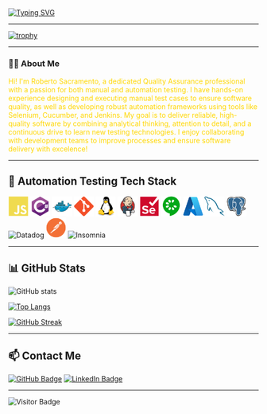 ##
[![Typing SVG](https://readme-typing-svg.demolab.com?font=Fira+Code&pause=1000&color=f9ff00&width=500&lines=%F0%9F%A4%96+Hello+there!+I'm+Roberto+Sacramento+%F0%9F%A4%96;%f0%9f%a4%98+Welcome+to+my+profile!%f0%9f%a5%87)](https://git.io/typing-svg)

---
[![trophy](https://github-profile-trophy.vercel.app/?username=Roberto-Sacramento&theme=darkhub)](https://github.com/ryo-ma/github-profile-trophy)

---

### 👨‍💻 About Me
<p align="left" style="color:#FFD700;">
Hi! I'm Roberto Sacramento, a dedicated Quality Assurance professional with a passion for both manual and automation testing.  
I have hands-on experience designing and executing manual test cases to ensure software quality, as well as developing robust automation frameworks using tools like Selenium, Cucumber, and Jenkins.  
My goal is to deliver reliable, high-quality software by combining analytical thinking, attention to detail, and a continuous drive to learn new testing technologies.  
I enjoy collaborating with development teams to improve processes and ensure software delivery with excelence!
</p>

---

## 🧪 Automation Testing Tech Stack

<img src="https://raw.githubusercontent.com/devicons/devicon/master/icons/javascript/javascript-plain.svg" alt="JavaScript" width="40"/>
<img src="https://raw.githubusercontent.com/devicons/devicon/master/icons/csharp/csharp-original.svg" alt="C#" width="40"/>
<img src="https://raw.githubusercontent.com/devicons/devicon/master/icons/docker/docker-original.svg" alt="Docker" width="40"/>
<img src="https://raw.githubusercontent.com/devicons/devicon/master/icons/git/git-original.svg" alt="Git" width="40"/>
<img src="https://raw.githubusercontent.com/devicons/devicon/master/icons/linux/linux-original.svg" alt="Linux" width="40"/>
<img src="https://raw.githubusercontent.com/devicons/devicon/master/icons/jenkins/jenkins-original.svg" alt="Jenkins" width="40"/>
<img src="https://raw.githubusercontent.com/devicons/devicon/master/icons/selenium/selenium-original.svg" alt="Selenium" width="40"/>
<img src="https://raw.githubusercontent.com/devicons/devicon/master/icons/cucumber/cucumber-plain.svg" alt="Cucumber" width="40"/>
<img src="https://raw.githubusercontent.com/devicons/devicon/master/icons/azure/azure-original.svg" alt="Azure" width="40"/>
<img src="https://raw.githubusercontent.com/devicons/devicon/master/icons/mysql/mysql-original.svg" alt="SQL Database" width="40"/>
<img src="https://raw.githubusercontent.com/devicons/devicon/master/icons/postgresql/postgresql-original.svg" alt="PostgreSQL" width="40"/>
<img src="https://cdn.jsdelivr.net/gh/devicons/devicon/icons/datadog/datadog-original.svg" alt="Datadog" width="40"/>
<img src="https://raw.githubusercontent.com/devicons/devicon/master/icons/postman/postman-original.svg" alt="Postman" width="40"/>
<img src="https://cdn.jsdelivr.net/gh/devicons/devicon/icons/insomnia/insomnia-original.svg" alt="Insomnia" width="40"/>

---

## 📊 GitHub Stats

![GitHub stats](https://github-readme-stats.vercel.app/api?username=Roberto-Sacramento&hide=stars&show_icons=true&theme=highcontrast)

[![Top Langs](https://github-readme-stats.vercel.app/api/top-langs/?username=Roberto-Sacramento&theme=highcontrast)](https://github.com/Roberto-Sacramento/github-readme-stats) 

[![GitHub Streak](https://streak-stats.demolab.com?user=Roberto-Sacramento&theme=dark&hide_border=false)](https://git.io/streak-stats)

---

## 📫 Contact Me

[![GitHub Badge](https://img.shields.io/badge/-GitHub-181717?style=flat-square&logo=github&logoColor=white&link=https://github.com/Roberto-Sacramento)](https://github.com/Roberto-Sacramento)
[![LinkedIn Badge](https://img.shields.io/badge/-LinkedIn-0077B5?style=flat-square&logo=linkedin&logoColor=white&link=https://www.linkedin.com/in/roberto-sacramento-qa-automation/)](https://www.linkedin.com/in/roberto-sacramento-qa-automation/)

---
<!-- Optional: Visitor Badge -->
![Visitor Badge](https://komarev.com/ghpvc/?username=Roberto-Sacramento&style=flat-square)